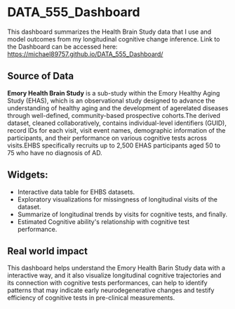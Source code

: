# DATA_555_Dashboard 
This dashboard summarizes the Health Brain Study data that I use and model outcomes from my longitudinal cognitive change inference.
Link to the Dashboard can be accessed here: https://michael89757.github.io/DATA_555_Dashboard/

## Source of Data
**Emory Health Brain Study**
is a sub-study within the Emory Healthy Aging Study (EHAS), which is an observational study designed to advance the understanding of healthy aging and the development of agerelated diseases through well-defined, community-based prospective cohorts.The derived dataset, cleaned collaboratively, contains individual-level identifiers (GUID), record IDs for each visit, visit event names, demographic information of the participants, and their performance on various cognitive tests across visits.EHBS specifically recruits up to 2,500 EHAS participants aged 50 to 75 who have no diagnosis of AD.

## Widgets: 
- Interactive data table for EHBS datasets.
- Exploratory visualizations for missingness of longitudinal visits of the dataset.
- Summarize of  longitudinal trends by visits for cognitive tests, and finally.
- Estimated Cognitive ability's relationship with cognitive test performance.

## Real world impact
This dashboard helps understand the Emory Health Barin Study data with a interactive way, and it also visualize longitudinal cognitive trajectories and its connection with cognitive tests performances, can help to identify patterns that may indicate early neurodegenerative changes and testify efficiency of cognitive tests in pre-clinical measurements.
